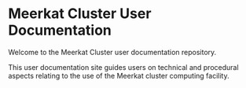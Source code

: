 Meerkat Cluster User Documentation
========================

Welcome to the Meerkat Cluster user documentation repository.

This user documentation site guides users on technical and procedural aspects relating to the use of the Meerkat cluster computing facility.